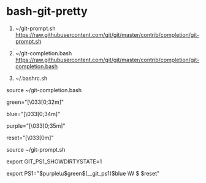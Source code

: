 # bash-git-pretty

1. ~/git-prompt.sh
https://raw.githubusercontent.com/git/git/master/contrib/completion/git-prompt.sh  

2. ~/git-completion.bash
https://raw.githubusercontent.com/git/git/master/contrib/completion/git-completion.bash

3. ~/.bashrc.sh


source ~/git-completion.bash

green="\[\033[0;32m\]"

blue="\[\033[0;34m\]"

purple="\[\033[0;35m\]"

reset="\[\033[0m\]"

source ~/git-prompt.sh

export GIT_PS1_SHOWDIRTYSTATE=1

export PS1="$purple\u$green\$(__git_ps1)$blue \W $ $reset"

                                                          
